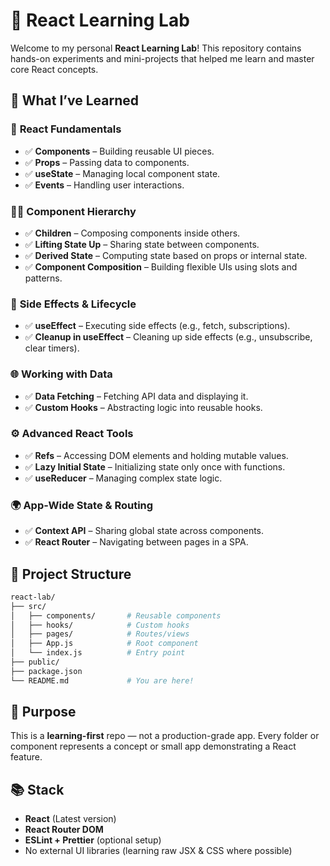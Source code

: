 # 🧠 React Learning Lab

Welcome to my personal **React Learning Lab**!
This repository contains hands-on experiments and mini-projects that helped me learn and master core React concepts.

## 🚀 What I’ve Learned

### 🔹 **React Fundamentals**

* ✅ **Components** – Building reusable UI pieces.
* ✅ **Props** – Passing data to components.
* ✅ **useState** – Managing local component state.
* ✅ **Events** – Handling user interactions.

### 👨‍👧 **Component Hierarchy**

* ✅ **Children** – Composing components inside others.
* ✅ **Lifting State Up** – Sharing state between components.
* ✅ **Derived State** – Computing state based on props or internal state.
* ✅ **Component Composition** – Building flexible UIs using slots and patterns.

### 🧠 **Side Effects & Lifecycle**

* ✅ **useEffect** – Executing side effects (e.g., fetch, subscriptions).
* ✅ **Cleanup in useEffect** – Cleaning up side effects (e.g., unsubscribe, clear timers).

### 🌐 **Working with Data**

* ✅ **Data Fetching** – Fetching API data and displaying it.
* ✅ **Custom Hooks** – Abstracting logic into reusable hooks.

### ⚙️ **Advanced React Tools**

* ✅ **Refs** – Accessing DOM elements and holding mutable values.
* ✅ **Lazy Initial State** – Initializing state only once with functions.
* ✅ **useReducer** – Managing complex state logic.

### 🌍 **App-Wide State & Routing**

* ✅ **Context API** – Sharing global state across components.
* ✅ **React Router** – Navigating between pages in a SPA.

## 📁 Project Structure

```bash
react-lab/
├── src/
│   ├── components/       # Reusable components
│   ├── hooks/            # Custom hooks
│   ├── pages/            # Routes/views
│   ├── App.js            # Root component
│   └── index.js          # Entry point
├── public/
├── package.json
└── README.md             # You are here!
```

## 📌 Purpose

This is a **learning-first** repo — not a production-grade app.
Every folder or component represents a concept or small app demonstrating a React feature.

## 📚 Stack

* **React** (Latest version)
* **React Router DOM**
* **ESLint + Prettier** (optional setup)
* No external UI libraries (learning raw JSX & CSS where possible)
